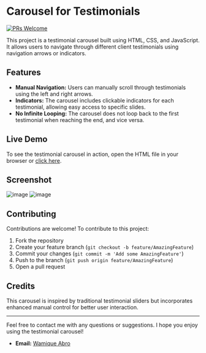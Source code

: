 # Carousel for Testimonials

[![PRs Welcome](https://img.shields.io/badge/PRs-Welcome-brightgreen.svg)]()

This project is a testimonial carousel built using HTML, CSS, and JavaScript. It allows users to navigate through different client testimonials using navigation arrows or indicators.

## Features

- **Manual Navigation:** Users can manually scroll through testimonials using the left and right arrows.
- **Indicators:** The carousel includes clickable indicators for each testimonial, allowing easy access to specific slides.
- **No Infinite Looping:** The carousel does not loop back to the first testimonial when reaching the end, and vice versa.

## Live Demo

To see the testimonial carousel in action, open the HTML file in your browser or [click here](https://wamikabro.github.io/web-dev-projects.github.io/Projects/carousel-testimonial-slider).

## Screenshot

![image](https://github.com/user-attachments/assets/3bf6912a-e6ee-46a5-b9cb-22934938801c)
![image](https://github.com/user-attachments/assets/237f82c3-64bf-4131-b918-2c81ead46e82)

## Contributing

Contributions are welcome! To contribute to this project:

1. Fork the repository
2. Create your feature branch (`git checkout -b feature/AmazingFeature`)
3. Commit your changes (`git commit -m 'Add some AmazingFeature'`)
4. Push to the branch (`git push origin feature/AmazingFeature`)
5. Open a pull request

## Credits

This carousel is inspired by traditional testimonial sliders but incorporates enhanced manual control for better user interaction.

---

Feel free to contact me with any questions or suggestions. I hope you enjoy using the testimonial carousel!

- **Email:** [Wamique Abro](mailto:wamik.abro212@gmail.com)
